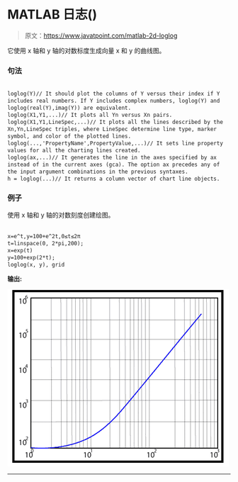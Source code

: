 # MATLAB 日志()

> 原文：<https://www.javatpoint.com/matlab-2d-loglog>

它使用 x 轴和 y 轴的对数标度生成向量 x 和 y 的曲线图。

### 句法

```

loglog(Y)// It should plot the columns of Y versus their index if Y includes real numbers. If Y includes complex numbers, loglog(Y) and loglog(real(Y),imag(Y)) are equivalent. 
loglog(X1,Y1,...)// It plots all Yn versus Xn pairs.
loglog(X1,Y1,LineSpec,...)// It plots all the lines described by the Xn,Yn,LineSpec triples, where LineSpec determine line type, marker symbol, and color of the plotted lines. 
loglog(...,'PropertyName',PropertyValue,...)// It sets line property values for all the charting lines created.
loglog(ax,...)// It generates the line in the axes specified by ax instead of in the current axes (gca). The option ax precedes any of the input argument combinations in the previous syntaxes.
h = loglog(...)// It returns a column vector of chart line objects.

```

### 例子

使用 x 轴和 y 轴的对数刻度创建绘图。

```

x=e^t,y=100+e^2t,0≤t≤2π
t=linspace(0, 2*pi,200);
x=exp(t)
y=100+exp(2*t);
loglog(x, y), grid

```

**输出:**

![MATLAB loglog()](img/2e77bea9002cc60a96aa0d3a47ef7fcb.png)

* * *